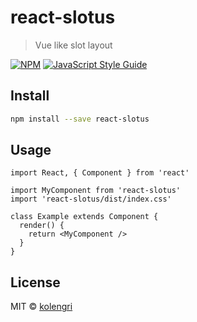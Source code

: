 # react-slotus

> Vue like slot layout

[![NPM](https://img.shields.io/npm/v/react-slotus.svg)](https://www.npmjs.com/package/react-slotus) [![JavaScript Style Guide](https://img.shields.io/badge/code_style-standard-brightgreen.svg)](https://standardjs.com)

## Install

```bash
npm install --save react-slotus
```

## Usage

```tsx
import React, { Component } from 'react'

import MyComponent from 'react-slotus'
import 'react-slotus/dist/index.css'

class Example extends Component {
  render() {
    return <MyComponent />
  }
}
```

## License

MIT © [kolengri](https://github.com/kolengri)
